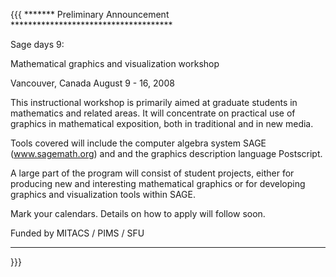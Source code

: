 {{{
******* Preliminary Announcement *************************************

Sage days 9:

Mathematical graphics and visualization workshop

Vancouver, Canada
August 9 - 16, 2008

This instructional workshop is primarily aimed at graduate students in
mathematics and related areas. It will concentrate on  practical use of
graphics in mathematical exposition, both in traditional and in new
media.

Tools covered will include the computer algebra system SAGE
(www.sagemath.org) and and the graphics description language
Postscript.

A large part of the program will consist of student projects, either
for
producing new and interesting mathematical graphics or for developing
graphics and visualization tools within SAGE.

Mark your calendars. Details on how to apply will follow soon.

Funded by MITACS / PIMS / SFU

**********************************************************************

}}}
